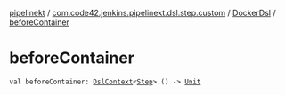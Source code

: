 [pipelinekt](../../index.md) / [com.code42.jenkins.pipelinekt.dsl.step.custom](../index.md) / [DockerDsl](index.md) / [beforeContainer](./before-container.md)

# beforeContainer

`val beforeContainer: `[`DslContext`](../../com.code42.jenkins.pipelinekt.dsl/-dsl-context/index.md)`<`[`Step`](../../com.code42.jenkins.pipelinekt.core.step/-step/index.md)`>.() -> `[`Unit`](https://kotlinlang.org/api/latest/jvm/stdlib/kotlin/-unit/index.html)